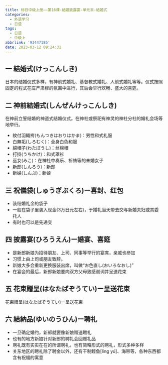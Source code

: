 ```yaml
---
title: 标日中级上册——第16课-結婚披露宴-单元末-結婚式
categories:
  - 外语学习
  - 日语
tags:
  - 日语
  - 中级上
abbrlink: '93447185'
date: 2023-03-12 09:24:31
---
```

## 一  結婚式(けっこんしき)

日本的结婚仪式多样，有神前式婚礼、基督教式婚礼、人前式婚礼等等。仪式按照固定的程式在庄严肃穆的氛围中进行，其后会举行欢畅、盛大的喜筵。

<!--more-->

## 二 神前結婚式(しんぜんけっこんしき)

在神前立誓结婚的神道式结婚仪式。在神社或祭祀有神灵的神社分社的婚礼会场等地举行。

* 紋付羽織袴(もんつきはおりはかま)：男性和式礼服
* 白無垢(しろむく)：全身白色和服
* 綿帽子(わたぼうし)：丝棉帽
* 打掛(うちかけ)：和式罩衫
* 巫女(みこ)：在神社中奏乐、祈祷等的未婚女子
* 新郎(しんろう)：新郎
* 新婦(しんぷ)：新娘

## 三 祝儀袋(しゅうぎぶくろ)ー喜封、红包

* 装结婚礼金的袋子
* 一般在袋子里装入现金(3万日元左右)，于婚礼当天带去交与新婚夫妇或其委托人
* 有时也可以是先递交

## 四 披露宴(ひろうえん)ー婚宴、喜筵

* 是新郎新娘为招待朋友、上司、同事等举行的宴席，亲戚也参加
* 习惯上由上司或朋友致辞。
* 新娘大多会重新更换服装出席，叫做“お色直し(おいろなおし)”
* 在宴会的最后，新郎新娘要向双方父母致感谢词并呈送花束

## 五 花束贈呈(はなたばぞうてい)ー呈送花束

花束贈呈(はなたばぞうてい)ー呈送花束

## 六 結納品(ゆいのうひん)ー聘礼

* 一旦确定婚约，新郎就要像新娘赠送聘礼
* 也有的地方新娘针对新郎的聘礼会回赠礼品
* 聘礼既有实实在在的所谓聘礼，也有简略形式的聘礼，形式多种多样
* 关东地区的聘礼除了聘金以外，还有干制鲣鱼[líng yú]、海带等，各种东西都含有祝福的寓意

